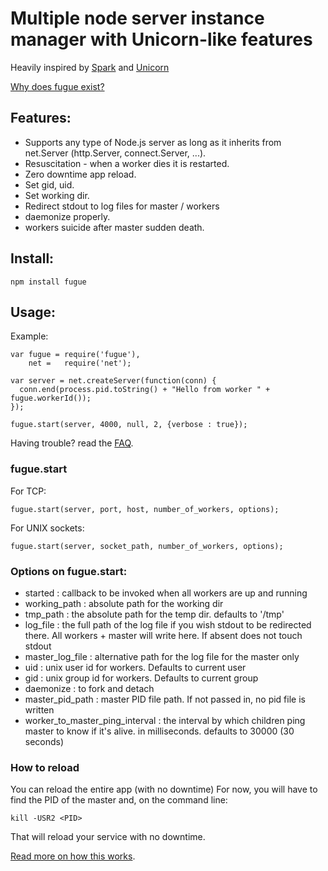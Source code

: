 # Multiple node server instance manager with Unicorn-like features

Heavily inspired by [Spark](http://github.com/senchalabs/spark) and [Unicorn](http://unicorn.bogomips.org/)

[Why does fugue exist?](http://github.com/pgte/fugue/wiki/Why-does-Fugue-exist%3F)

## Features:

* Supports any type of Node.js server as long as it inherits from net.Server (http.Server, connect.Server, ...).
* Resuscitation -  when a worker dies it is restarted.
* Zero downtime app reload.
* Set gid, uid.
* Set working dir.
* Redirect stdout to log files for master / workers
* daemonize properly.
* workers suicide after master sudden death.

## Install:

    npm install fugue

## Usage:

Example:

    var fugue = require('fugue'),
        net =   require('net');

    var server = net.createServer(function(conn) {
      conn.end(process.pid.toString() + "Hello from worker " + fugue.workerId());
    });

    fugue.start(server, 4000, null, 2, {verbose : true});

Having trouble? read the [FAQ](http://github.com/pgte/fugue/wiki/FAQ).

### fugue.start

For TCP:

    fugue.start(server, port, host, number_of_workers, options);

For UNIX sockets:

    fugue.start(server, socket_path, number_of_workers, options);

### Options on fugue.start:

* started : callback to be invoked when all workers are up and running
* working_path : absolute path for the working dir
* tmp_path : the absolute path for the temp dir. defaults to '/tmp'
* log_file : the full path of the log file if you wish stdout to be redirected there. All workers + master will write here. If absent does not touch stdout
* master_log_file : alternative path for the log file for the master only
* uid : unix user id for workers. Defaults to current user
* gid : unix group id for workers. Defaults to current group
* daemonize : to fork and detach
* master_pid_path : master PID file path. If not passed in, no pid file is written
* worker_to_master_ping_interval : the interval by which children ping master to know if it's alive. in milliseconds. defaults to 30000 (30 seconds)

### How to reload

You can reload the entire app (with no downtime)
For now, you will have to find the PID of the master and, on the command line:

    kill -USR2 <PID>
    
That will reload your service with no downtime.

[Read more on how this works](http://github.com/pgte/fugue/wiki/How-Fugue-Works).
